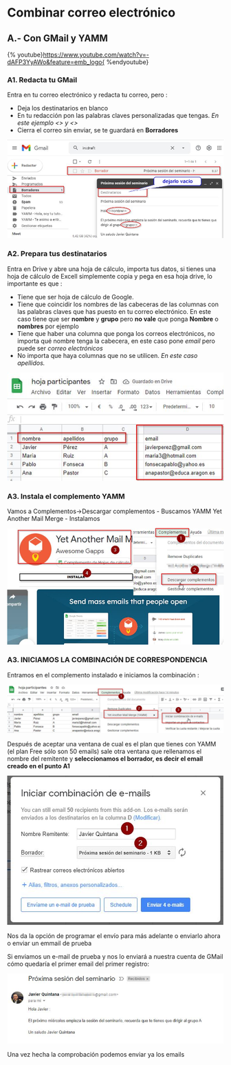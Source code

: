 # Combinar correo electrónico

## A.- Con GMail y YAMM

{% youtube}https://www.youtube.com/watch?v=-dAFP3YyAWo&feature=emb_logo{ %endyoutube}

### A1. Redacta tu GMail
Entra en tu correo electrónico y redacta tu correo, pero :

- Deja los destinatarios en blanco
- En tu redacción pon las palabras claves personalizadas que tengas. *En este ejemplo <<nombre>> y <<grupo>>*
- Cierra el correo sin enviar, se te guardará en **Borradores**

![](/assets/correo-gmail-yamm1.jpg)

### A2. Prepara tus destinatarios

Entra en Drive y abre una hoja de cálculo, importa tus datos, si tienes una hoja de cálculo de Excell simplemente copia y pega en esa hoja drive, lo importante es que :

- Tiene que ser hoja de cálculo de Google.
- Tiene que coincidir los nombres de las cabeceras de las columnas con las palabras claves que has puesto en tu correo electrónico. En este caso tiene que ser **nombre** y **grupo** pero **no vale** que ponga **Nombre** o **nombres** por ejemplo
- Tiene que haber una columna que ponga los correos electrónicos, no importa qué nombre tenga la cabecera, en este caso pone *email* pero puede ser *correo electrónicos*
- No importa que haya columnas que no se utilicen. *En este caso apellidos.*

![](/assets/correo-gmail-yamm2.jpg)

### A3. Instala el complemento YAMM

Vamos a Complementos->Descargar complementos - Buscamos YAMM Yet Another Mail Merge - Instalamos

![](/assets/correo-gmail-yamm3.jpg)

### A3. INICIAMOS LA COMBINACIÓN DE CORRESPONDENCIA

Entramos en el complemento instalado e iniciamos la combinación :

![](/assets/correo-gmail-yamm4.jpg)

Después de aceptar una ventana de cual es el plan que tienes con YAMM (el plan Free sólo son 50 emails) sale otra ventana que rellenamos el nombre del remitente y **seleccionamos el borrador, es decir el email creado en el punto A1**

![](/assets/correo-gmail-yamm5.jpg)

Nos da la opción de programar el envío para más adelante o enviarlo ahora o enviar un emmail de prueba

Si enviamos un e-mail de prueba y nos lo enviará a nuestra cuenta de GMail cómo quedaría el primer email del primer registro:

![](/assets/correo-gmail-yamm6.jpg)

Una vez hecha la comprobación podemos enviar ya los emails
